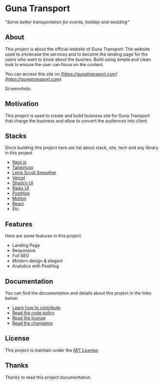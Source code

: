 # Guna Transport

_"Serve better transportation for events, holiday and wedding"_

## About

This project is about the official website of Guna Transport. The website used to showcase the services and to become the landing page for the users who want to know about the busines. Build using simple and clean look to ensure the user can focus on the content.

You can access this site on _[https://gunatransport.com](https://gunatransport.com)_

Screenshots:

## Motivation

This project is used to create and build business site for Guna Transport that charge the business and allow to convert the audiences into client.

## Stacks

Since building this project here are list about stack, site, tech and any library in this project

- [Next.js](https://nextjs.org)
- [Tailwincss](https://tailwindcss.com)
- [Lenis Scroll Smoother](https://lenis.studiofreight.com)
- [Vercel](https://vercel.com)
- [Shadcn UI](https://ui.shadcn.com)
- [Radix UI](https://radix-ui.com)
- [PostHog](https://posthog.com)
- [Motion](https://www.motion.dev)
- [React](https://reactjs.org)
- Etc.

## Features

Here are some features in this project:

- Landing Page
- Responsive
- Full SEO
- Modern design & elegant
- Analutics with PostHog

## Documentation

You can find the documentation and details about this project in the links below:

- [Learn how to contribute](./CONTRIBUTING.md)
- [Read the code policy](./CODE_OF_CONDUCT.md)
- [Read the license](./LICENSE)
- [Read the changelog](./CHANGELOG.md)

## License

This project is maintain under the [MIT License](./LICENSE).

## Thanks

Thanks to read this project documentation.
